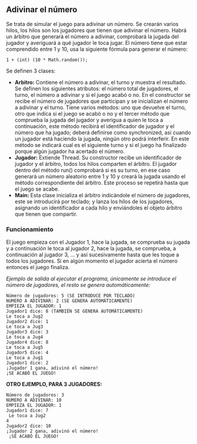 ## Adivinar el número

Se trata de simular el juego para adivinar un número. Se crearán varios hilos, los hilos son los jugadores que 
tienen que adivinar el número. Habrá un árbitro que generará el número a adivinar, comprobará la jugada 
del jugador y averiguará a qué jugador le toca jugar. El 
número tiene que estar comprendido entre 1 y 10, usa la siguiente fórmula para generar el número:
 ```
 1 + (int) (10 * Math.random()); 
```

Se definen 3 clases: 
-  **Arbitro:** Contiene el número a adivinar, el turno y muestra el resultado. Se definen los siguientes 
atributos: el número total de jugadores, el turno, el número a adivinar y si el juego acabó o no. En 
el constructor se recibe el número de jugadores que participan y se inicializan el número a 
adivinar y el turno. Tiene varios métodos: uno que devuelve el turno, otro que indica si el juego 
se acabó o no y el tercer método que comprueba la jugada del jugador y averigua a quien le toca a 
continuación, este método recibirá el identificador de jugador y el número que ha jugado; deberá 
definirse como synchronized, así cuando un jugador está haciendo la jugada, ningún otro podrá 
interferir. En este método se indicará cual es el siguiente turno y si el juego ha finalizado porque 
algún jugador ha acertado el número. 
- **Jugador:** Extiende Thread. Su constructor recibe un identificador de jugador y el árbitro, todos 
los hilos comparten el árbitro. El jugador dentro del método run() comprobará si es su turno, en 
ese caso generará un número aleatorio entre 1 y 10 y creará la jugada usando el método 
correspondiente del árbitro. Este proceso se repetirá hasta que el juego se acabe. 
- **Main:** Esta clase inicializa el árbitro indicándole el número de jugadores, este se introducirá por 
teclado; y lanza los hilos de los jugadores, asignando un identificador a cada hilo y enviándoles el 
objeto árbitro que tienen que compartir. 

### Funcionamiento

El juego empieza con el Jugador 1, hace la jugada, se comprueba su jugada y a continuación le toca al 
jugador 2, hace la jugada, se comprueba, a continuación al jugador 3, … y así sucesivamente hasta que les 
toque a todos los jugadores. Si en algún momento el jugador acierta el número entonces el juego finaliza. 

*Ejemplo de salida al ejecutar el programa, únicamente se introduce el número de jugadores, el resto se genera automáticamente:*
 
 ```
Número de jugadores: 5 (SE INTRODUCE POR TECLADO)
NUMERO A ADIVINAR: 2 (SE GENERA AUTOMÁTICAMENTE)
EMPIEZA EL JUGADOR: 1 
Jugador1 dice: 8 (TAMBIÉN SE GENERA AUTOMÁTICAMENTE)
 Le toca a Jug2 
Jugador2 dice: 1 
 Le toca a Jug3 
Jugador3 dice: 3 
 Le toca a Jug4 
Jugador4 dice: 8 
 Le toca a Jug5 
Jugador5 dice: 4 
 Le toca a Jug1 
Jugador1 dice: 2 
¡Jugador 1 gana, adivinó el número! 
 ¡SE ACABÓ EL JUEGO! 
```
**OTRO EJEMPLO, PARA 3 JUGADORES:**
```
Número de jugadores: 3 
NUMERO A ADIVINAR: 10 
EMPIEZA EL JUGADOR: 1 
Jugador1 dice: 7 
 Le toca a Jug2 
4 
Jugador2 dice: 10 
¡Jugador 2 gana, adivinó el número! 
 ¡SE ACABÓ EL JUEGO!
```